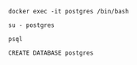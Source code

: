 `
docker exec -it postgres /bin/bash
`

`
su - postgres
`

`
psql
`

`
CREATE DATABASE postgres
`


